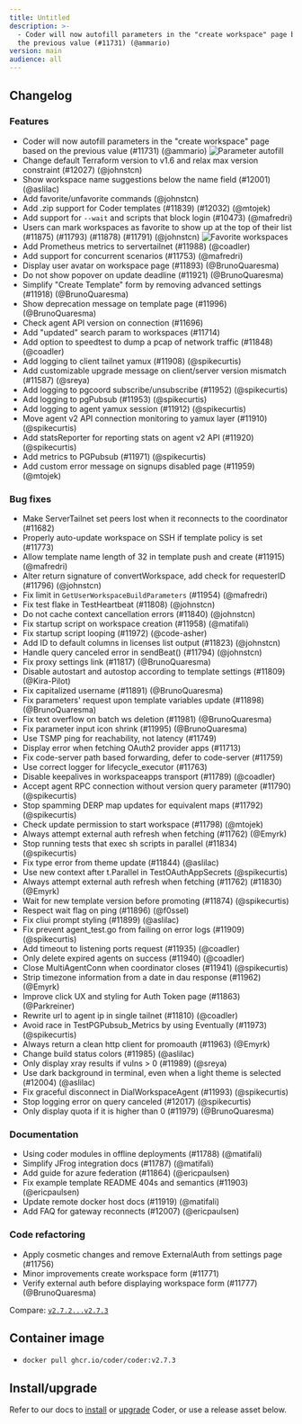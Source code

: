 ```yaml
---
title: Untitled
description: >-
  - Coder will now autofill parameters in the "create workspace" page based on
  the previous value (#11731) (@ammario)
version: main
audience: all
---
```

## Changelog

### Features

- Coder will now autofill parameters in the "create workspace" page based on the previous value (#11731) (@ammario)
  ![Parameter autofill](%images/%images/images/parameter-autofill.png)
- Change default Terraform version to v1.6 and relax max version constraint (#12027) (@johnstcn)
- Show workspace name suggestions below the name field (#12001) (@aslilac)
- Add favorite/unfavorite commands (@johnstcn)
- Add .zip support for Coder templates (#11839) (#12032) (@mtojek)
- Add support for `--wait` and scripts that block login (#10473) (@mafredri)
- Users can mark workspaces as favorite to show up at the top of their list (#11875) (#11793) (#11878) (#11791) (@johnstcn)
  ![Favorite workspaces](%images/%images/images/favorite_workspace.png)
- Add Prometheus metrics to servertailnet (#11988) (@coadler)
- Add support for concurrent scenarios (#11753) (@mafredri)
- Display user avatar on workspace page (#11893) (@BrunoQuaresma)
- Do not show popover on update deadline (#11921) (@BrunoQuaresma)
- Simplify "Create Template" form by removing advanced settings (#11918) (@BrunoQuaresma)
- Show deprecation message on template page (#11996) (@BrunoQuaresma)
- Check agent API version on connection (#11696)
- Add "updated" search param to workspaces (#11714)
- Add option to speedtest to dump a pcap of network traffic (#11848) (@coadler)
- Add logging to client tailnet yamux (#11908) (@spikecurtis)
- Add customizable upgrade message on client/server version mismatch (#11587) (@sreya)
- Add logging to pgcoord subscribe/unsubscribe (#11952) (@spikecurtis)
- Add logging to pgPubsub (#11953) (@spikecurtis)
- Add logging to agent yamux session (#11912) (@spikecurtis)
- Move agent v2 API connection monitoring to yamux layer (#11910) (@spikecurtis)
- Add statsReporter for reporting stats on agent v2 API (#11920) (@spikecurtis)
- Add metrics to PGPubsub (#11971) (@spikecurtis)
- Add custom error message on signups disabled page (#11959) (@mtojek)

### Bug fixes

- Make ServerTailnet set peers lost when it reconnects to the coordinator (#11682)
- Properly auto-update workspace on SSH if template policy is set (#11773)
- Allow template name length of 32 in template push and create (#11915) (@mafredri)
- Alter return signature of convertWorkspace, add check for requesterID (#11796) (@johnstcn)
- Fix limit in `GetUserWorkspaceBuildParameters` (#11954) (@mafredri)
- Fix test flake in TestHeartbeat (#11808) (@johnstcn)
- Do not cache context cancellation errors (#11840) (@johnstcn)
- Fix startup script on workspace creation (#11958) (@matifali)
- Fix startup script looping (#11972) (@code-asher)
- Add ID to default columns in licenses list output (#11823) (@johnstcn)
- Handle query canceled error in sendBeat() (#11794) (@johnstcn)
- Fix proxy settings link (#11817) (@BrunoQuaresma)
- Disable autostart and autostop according to template settings (#11809) (@Kira-Pilot)
- Fix capitalized username (#11891) (@BrunoQuaresma)
- Fix parameters' request upon template variables update (#11898) (@BrunoQuaresma)
- Fix text overflow on batch ws deletion (#11981) (@BrunoQuaresma)
- Fix parameter input icon shrink (#11995) (@BrunoQuaresma)
- Use TSMP ping for reachability, not latency (#11749)
- Display error when fetching OAuth2 provider apps (#11713)
- Fix code-server path based forwarding, defer to code-server (#11759)
- Use correct logger for lifecycle_executor (#11763)
- Disable keepalives in workspaceapps transport (#11789) (@coadler)
- Accept agent RPC connection without version query parameter (#11790) (@spikecurtis)
- Stop spamming DERP map updates for equivalent maps (#11792) (@spikecurtis)
- Check update permission to start workspace (#11798) (@mtojek)
- Always attempt external auth refresh when fetching (#11762) (@Emyrk)
- Stop running tests that exec sh scripts in parallel (#11834) (@spikecurtis)
- Fix type error from theme update (#11844) (@aslilac)
- Use new context after t.Parallel in TestOAuthAppSecrets (@spikecurtis)
- Always attempt external auth refresh when fetching (#11762) (#11830) (@Emyrk)
- Wait for new template version before promoting (#11874) (@spikecurtis)
- Respect wait flag on ping (#11896) (@f0ssel)
- Fix cliui prompt styling (#11899) (@aslilac)
- Fix prevent agent_test.go from failing on error logs (#11909) (@spikecurtis)
- Add timeout to listening ports request (#11935) (@coadler)
- Only delete expired agents on success (#11940) (@coadler)
- Close MultiAgentConn when coordinator closes (#11941) (@spikecurtis)
- Strip timezone information from a date in dau response (#11962) (@Emyrk)
- Improve click UX and styling for Auth Token page (#11863) (@Parkreiner)
- Rewrite url to agent ip in single tailnet (#11810) (@coadler)
- Avoid race in TestPGPubsub_Metrics by using Eventually (#11973) (@spikecurtis)
- Always return a clean http client for promoauth (#11963) (@Emyrk)
- Change build status colors (#11985) (@aslilac)
- Only display xray results if vulns > 0 (#11989) (@sreya)
- Use dark background in terminal, even when a light theme is selected (#12004) (@aslilac)
- Fix graceful disconnect in DialWorkspaceAgent (#11993) (@spikecurtis)
- Stop logging error on query canceled (#12017) (@spikecurtis)
- Only display quota if it is higher than 0 (#11979) (@BrunoQuaresma)

### Documentation

- Using coder modules in offline deployments (#11788) (@matifali)
- Simplify JFrog integration docs (#11787) (@matifali)
- Add guide for azure federation (#11864) (@ericpaulsen)
- Fix example template README 404s and semantics (#11903) (@ericpaulsen)
- Update remote docker host docs (#11919) (@matifali)
- Add FAQ for gateway reconnects (#12007) (@ericpaulsen)

### Code refactoring

- Apply cosmetic changes and remove ExternalAuth from settings page (#11756)
- Minor improvements create workspace form (#11771)
- Verify external auth before displaying workspace form (#11777) (@BrunoQuaresma)

Compare: [`v2.7.2...v2.7.3`](https://github.com/coder/coder/compare/v2.7.2...v2.7.3)

## Container image

- `docker pull ghcr.io/coder/coder:v2.7.3`

## Install/upgrade

Refer to our docs to [install](https://coder.com/docs/install) or [upgrade](https://coder.com/docs/admin/upgrade) Coder, or use a release asset below.
